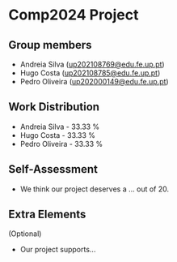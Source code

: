 # Comp2024 Project

## Group members

- Andreia Silva (up202108769@edu.fe.up.pt)
- Hugo Costa (up202108785@edu.fe.up.pt)
- Pedro Oliveira (up202000149@edu.fe.up.pt)

## Work Distribution

- Andreia Silva - 33.33 %
- Hugo Costa - 33.33 %
- Pedro Oliveira - 33.33 %

## Self-Assessment

- We think our project deserves a ... out of 20.

## Extra Elements

(Optional)
- Our project supports...
